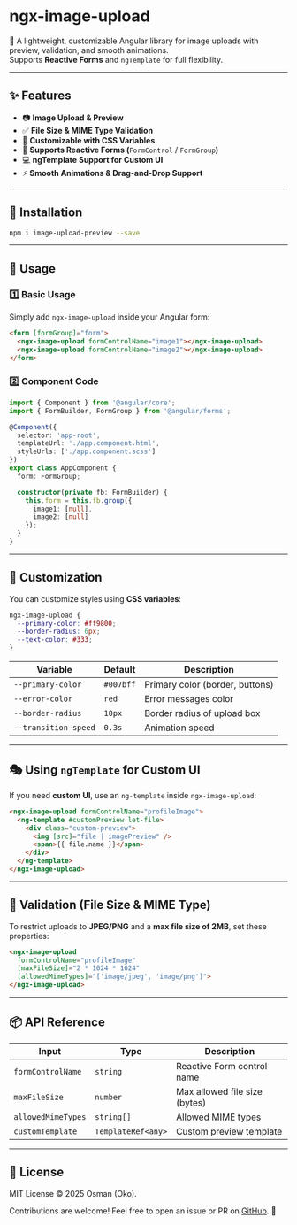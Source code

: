 # ngx-image-upload

🚀 A lightweight, customizable Angular library for image uploads with preview, validation, and smooth animations.\
Supports **Reactive Forms** and `ngTemplate` for full flexibility.

---

## ✨ Features

- 📷 **Image Upload & Preview**
- ✅ **File Size & MIME Type Validation**
- 🎨 **Customizable with CSS Variables**
- 👜 **Supports Reactive Forms (**`FormControl` / `FormGroup`**)**
- 💻 **ngTemplate Support for Custom UI**
- ⚡ **Smooth Animations & Drag-and-Drop Support**

---

## 🚀 Installation

```sh
npm i image-upload-preview --save
```

---

## 📌 Usage

### **1️⃣ Basic Usage**

Simply add `ngx-image-upload` inside your Angular form:

```html
<form [formGroup]="form">
  <ngx-image-upload formControlName="image1"></ngx-image-upload>
  <ngx-image-upload formControlName="image2"></ngx-image-upload>
</form>
```

### **2️⃣ Component Code**

```ts
import { Component } from '@angular/core';
import { FormBuilder, FormGroup } from '@angular/forms';

@Component({
  selector: 'app-root',
  templateUrl: './app.component.html',
  styleUrls: ['./app.component.scss']
})
export class AppComponent {
  form: FormGroup;

  constructor(private fb: FormBuilder) {
    this.form = this.fb.group({
      image1: [null],
      image2: [null]
    });
  }
}
```

---

## 🎨 Customization

You can customize styles using **CSS variables**:

```scss
ngx-image-upload {
  --primary-color: #ff9800;
  --border-radius: 6px;
  --text-color: #333;
}
```

| Variable             | Default   | Description                     |
| -------------------- | --------- | ------------------------------- |
| `--primary-color`    | `#007bff` | Primary color (border, buttons) |
| `--error-color`      | `red`     | Error messages color            |
| `--border-radius`    | `10px`    | Border radius of upload box     |
| `--transition-speed` | `0.3s`    | Animation speed                 |

---

## 🎭 **Using **`ngTemplate`** for Custom UI**

If you need **custom UI**, use an `ng-template` inside `ngx-image-upload`:

```html
<ngx-image-upload formControlName="profileImage">
  <ng-template #customPreview let-file>
    <div class="custom-preview">
      <img [src]="file | imagePreview" />
      <span>{{ file.name }}</span>
    </div>
  </ng-template>
</ngx-image-upload>
```

---

## 🌟 Validation (File Size & MIME Type)

To restrict uploads to **JPEG/PNG** and a **max file size of 2MB**, set these properties:

```html
<ngx-image-upload
  formControlName="profileImage"
  [maxFileSize]="2 * 1024 * 1024"
  [allowedMimeTypes]="['image/jpeg', 'image/png']">
</ngx-image-upload>
```

---

## 📦 **API Reference**

| Input              | Type               | Description                   |
| ------------------ | ------------------ | ----------------------------- |
| `formControlName`  | `string`           | Reactive Form control name    |
| `maxFileSize`      | `number`           | Max allowed file size (bytes) |
| `allowedMimeTypes` | `string[]`         | Allowed MIME types            |
| `customTemplate`   | `TemplateRef<any>` | Custom preview template       |

---

## 🐝 **License**

MIT License © 2025 Osman (Oko).

Contributions are welcome! Feel free to open an issue or PR on [GitHub](https://github.com/osmanabdelsalam/ngx-image-upload). 🚀
